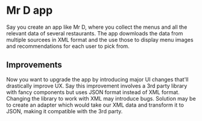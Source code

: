 # Mr D app

Say you create an app like Mr D, where you collect the menus and all the relevant data of several restaurants. The app dowmloads the data from multiple sourcees in XML format and the use those to display menu images and recommendations for each user to pick from.

## Improvements

Now you want to upgrade the app by introducing major UI changes that'll drastically improve UX. Say this improvement involves a 3rd party library with fancy components but uses JSON format instead of XML format. Changing the library to work with XML may introduce bugs. Solution may be to create an adapter which would take our XML data and transform it to JSON, making it compatible with the 3rd party.